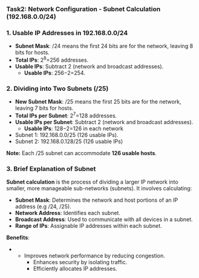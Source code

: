 ### Task2: Network Configuration - Subnet Calculation (192.168.0.0/24)

### ****1\. Usable IP Addresses in 192.168.0.0/24****

- **Subnet Mask**: /24 means the first 24 bits are for the network, leaving 8 bits for hosts.
- **Total IPs**: 2<sup>8</sup>\=256 addresses.
- **Usable IPs**: Subtract 2 (network and broadcast addresses).
  - **Usable IPs**: 256−2=254.

### ****2\. Dividing into Two Subnets (/25)****

- **New Subnet Mask**: /25 means the first 25 bits are for the network, leaving 7 bits for hosts.
- **Total IPs per Subnet**: 2<sup>7</sup>\=128 addresses.
- **Usable IPs per Subnet**: Subtract 2 (network and broadcast addresses).
  - **Usable IPs**: 128−2=126 in each network
- Subnet 1: 192.168.0.0/25 (126 usable IPs).
- Subnet 2: 192.168.0.128/25 (126 usable IPs)

**Note:** Each /25 subnet can accommodate **126 usable hosts**.

### ****3\. Brief Explanation of Subnet****

**Subnet calculation** is the process of dividing a larger IP network into smaller, more manageable sub-networks (subnets). It involves calculating:

- **Subnet Mask**: Determines the network and host portions of an IP address (e.g /24, /25).
- **Network Address**: Identifies each subnet.
- **Broadcast Address**: Used to communicate with all devices in a subnet.
- **Range of IPs**: Assignable IP addresses within each subnet.

**Benefits**:

- - Improves network performance by reducing congestion.
    - Enhances security by isolating traffic.
    - Efficiently allocates IP addresses.